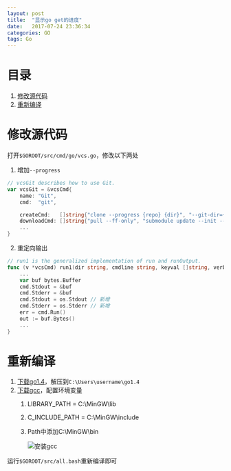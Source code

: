```yaml
---
layout: post
title:  "显示go get的进度"
date:   2017-07-24 23:36:34
categories: GO
tags: Go
---
```


# 目录

1. [修改源代码](#1)
2. [重新编译](#2)

<h1 id="1">修改源代码</h1>

打开`$GOROOT/src/cmd/go/vcs.go`，修改以下两处

1. 增加`--progress`

```go
// vcsGit describes how to use Git.
var vcsGit = &vcsCmd{
    name: "Git",
    cmd:  "git",

    createCmd:   []string{"clone --progress {repo} {dir}", "--git-dir={dir}/.git submodule update --init --recursive"},
    downloadCmd: []string{"pull --ff-only", "submodule update --init --recursive"},
    ...
}
```

2. 重定向输出

```go
// run1 is the generalized implementation of run and runOutput.
func (v *vcsCmd) run1(dir string, cmdline string, keyval []string, verbose bool) ([]byte, error) {
    ...
    var buf bytes.Buffer
    cmd.Stdout = &buf
    cmd.Stderr = &buf
    cmd.Stdout = os.Stdout // 新增
    cmd.Stderr = os.Stderr // 新增
    err = cmd.Run()
    out := buf.Bytes()
    ...
}
```

<h1 id="2">重新编译</h1>

1. [下载go1.4](https://golang.org/dl/)，解压到`C:\Users\username\go1.4`
2. [下载gcc](https://sourceforge.net/projects/mingw/files/Installer/)，配置环境变量
   1. LIBRARY_PATH = C:\MinGW\lib

   2. C_INCLUDE_PATH = C:\MinGW\include

   3. Path中添加C:\MinGW\bin

      ![安装gcc](https://s25.postimg.org/se6tiutin/Min_Gw.png)

运行`$GOROOT/src/all.bash`重新编译即可